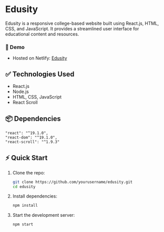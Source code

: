 # Edusity

Edusity is a responsive college-based website built using React.js, HTML, CSS, and JavaScript. It provides a streamlined user interface for educational content and resources.

### 🚀 Demo

* Hosted on Netlify: [Edusity](http://edusity-shalaa.netlify.app)

## ✅ Technologies Used

* React.js
* Node.js
* HTML, CSS, JavaScript
* React Scroll

## 📦 Dependencies

```
"react": "^19.1.0",
"react-dom": "^19.1.0",
"react-scroll": "^1.9.3"
```

## ⚡ Quick Start

1. Clone the repo:

   ```bash
   git clone https://github.com/yourusername/edusity.git
   cd edusity
   ```

2. Install dependencies:

   ```bash
   npm install
   ```

3. Start the development server:

   ```bash
   npm start
   ```


